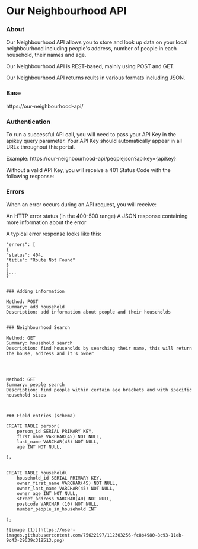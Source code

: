 # Our Neighbourhood API

### About

Our Neighbourhood API allows you to store and look up data on your local neighbourhood including people's address, number of people in each household, their names and age.

Our Neighbourhood API is REST-based, mainly using POST and GET.

Our Neighbourhood API returns reults in various formats including JSON.

### Base 
https://our-neighbourhood-api/




### Authentication 
To run a successful API call, you will need to pass your API Key in the apikey query parameter. Your API Key should automatically appear in all URLs throughout this portal.

Example: https://our-neighbourhood-api/peoplejson?apikey={apikey}

Without a valid API Key, you will receive a 401 Status Code with the following response:



### Errors

When an error occurs during an API request, you will receive:

An HTTP error status (in the 400-500 range)
A JSON response containing more information about the error

A typical error response looks like this:
```{
"errors": [
{
"status": 404,
"title": "Route Not Found"
}
]
}```


### Adding information

Method: POST
Summary: add household
Description: add information about people and their households


### Neighbourhood Search

Method: GET
Summary: household search
Description: find households by searching their name, this will return the house, address and it's owner




Method: GET
Summary: people search
Description: find people within certain age brackets and with specific household sizes



### Field entries (schema)

CREATE TABLE person(
    person_id SERIAL PRIMARY KEY,
    first_name VARCHAR(45) NOT NULL,
    last_name VARCHAR(45) NOT NULL,
    age INT NOT NULL,
    
);


CREATE TABLE household(
    household_id SERIAL PRIMARY KEY,
    owner_first_name VARCHAR(45) NOT NULL,
    owner_last_name VARCHAR(45) NOT NULL,
    owner_age INT NOT NULL,
    street_address VARCHAR(40) NOT NULL,
    postcode VARCHAR (10) NOT NULL,
    number_people_in_household INT
    
);

![image (1)](https://user-images.githubusercontent.com/75622197/112303256-fc8b4980-8c93-11eb-9c43-29639c318513.png)


